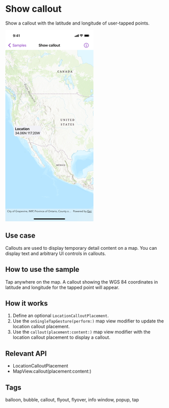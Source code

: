 # Show callout

Show a callout with the latitude and longitude of user-tapped points.

![Screenshot of show callout sample](show-callout.png)

## Use case

Callouts are used to display temporary detail content on a map. You can display text and arbitrary UI controls in callouts.

## How to use the sample

Tap anywhere on the map. A callout showing the WGS 84 coordinates in latitude and longitude for the tapped point will appear.

## How it works

1. Define an optional `LocationCalloutPlacement`.
2. Use the `onSingleTapGesture(perform:)` map view modifier to update the location callout placement.
3. Use the `callout(placement:content:)` map view modifier with the location callout placement to display a callout.

## Relevant API

* LocationCalloutPlacement
* MapView.callout(placement:content:)

## Tags

balloon, bubble, callout, flyout, flyover, info window, popup, tap

